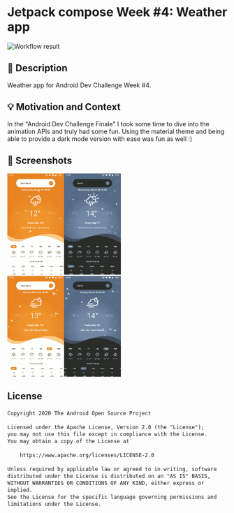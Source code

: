# Jetpack compose Week #4: Weather app

![Workflow result](https://github.com/looploooop/android-dev-challenge-compose-week4/workflows/Check/badge.svg)

## :scroll: Description
Weather app for Android Dev Challenge Week #4.


## :bulb: Motivation and Context
In the "Android Dev Challenge Finale" I took some time to dive into the animation APIs
and truly had some fun. Using the material theme and being able to provide a dark mode
version with ease was fun as well :)

## :camera_flash: Screenshots
<img src="/results/screenshot_1.png" width="260">&emsp;<img src="/results/screenshot_2.png" width="260">

## License
```
Copyright 2020 The Android Open Source Project

Licensed under the Apache License, Version 2.0 (the "License");
you may not use this file except in compliance with the License.
You may obtain a copy of the License at

    https://www.apache.org/licenses/LICENSE-2.0

Unless required by applicable law or agreed to in writing, software
distributed under the License is distributed on an "AS IS" BASIS,
WITHOUT WARRANTIES OR CONDITIONS OF ANY KIND, either express or implied.
See the License for the specific language governing permissions and
limitations under the License.
```
